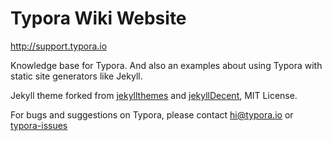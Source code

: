 # Typora Wiki Website

<http://support.typora.io>

Knowledge base for Typora. And also an examples about using Typora with static site generators like Jekyll.

Jekyll theme forked from [jekyllthemes](https://github.com/mattvh/jekyllthemes/) and [jekyllDecent](https://github.com/jwillmer/jekyllDecent), MIT License.

For bugs and suggestions on Typora, please contact <hi@typora.io> or [typora-issues](https://github.com/typora/typora-issues/issues)

